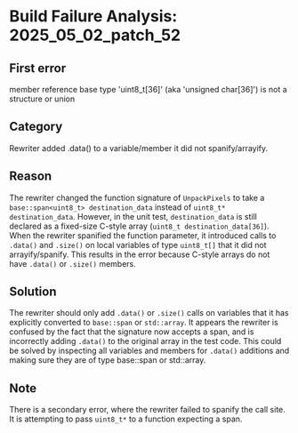 # Build Failure Analysis: 2025_05_02_patch_52

## First error

member reference base type 'uint8_t[36]' (aka 'unsigned char[36]') is not a structure or union

## Category
Rewriter added .data() to a variable/member it did not spanify/arrayify.

## Reason
The rewriter changed the function signature of `UnpackPixels` to take a `base::span<uint8_t> destination_data` instead of `uint8_t* destination_data`. However, in the unit test, `destination_data` is still declared as a fixed-size C-style array (`uint8_t destination_data[36]`). When the rewriter spanified the function parameter, it introduced calls to `.data()` and `.size()` on local variables of type `uint8_t[]` that it did not arrayify/spanify. This results in the error because C-style arrays do not have `.data()` or `.size()` members.

## Solution
The rewriter should only add `.data()` or `.size()` calls on variables that it has explicitly converted to `base::span` or `std::array`. It appears the rewriter is confused by the fact that the signature now accepts a span, and is incorrectly adding `.data()` to the original array in the test code. This could be solved by inspecting all variables and members for `.data()` additions and making sure they are of type base::span or std::array.

## Note
There is a secondary error, where the rewriter failed to spanify the call site. It is attempting to pass `uint8_t*` to a function expecting a span.
